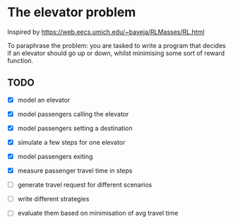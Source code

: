 # The elevator problem

Inspired by https://web.eecs.umich.edu/~baveja/RLMasses/RL.html

To paraphrase the problem: you are tasked to write a program that decides if an
elevator should go up or down, whilst minimising some sort of reward function.

## TODO

- [x] model an elevator
- [x] model passengers calling the elevator
- [x] model passengers setting a destination
- [x] simulate a few steps for one elevator
- [x] model passengers exiting
- [x] measure passenger travel time in steps
- [ ] generate travel request for different scenarios
- [ ] write different strategies
- [ ] evaluate them based on minimisation of avg travel time

